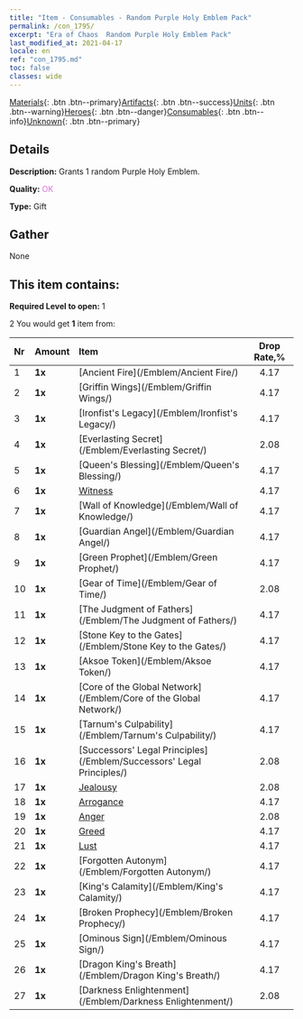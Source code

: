 ```yaml
---
title: "Item - Consumables - Random Purple Holy Emblem Pack"
permalink: /con_1795/
excerpt: "Era of Chaos  Random Purple Holy Emblem Pack"
last_modified_at: 2021-04-17
locale: en
ref: "con_1795.md"
toc: false
classes: wide
---
```

 [Materials](/Items/){: .btn .btn--primary}[Artifacts](/Items/Artifacts/){: .btn .btn--success}[Units](/Items/Units/){: .btn .btn--warning}[Heroes](/Items/Heroes/){: .btn .btn--danger}[Consumables](/Items/Consumables/){: .btn .btn--info}[Unknown](/Items/Unknown/){: .btn .btn--primary}

## Details
 **Description:** Grants 1 random Purple Holy Emblem.

 **Quality:** <span style="color: #DA70D6">OK</span>

 **Type:** Gift

## Gather

  None

## This item contains:

 **Required Level to open:** 1

 2 You would get **1** item  from:

  | Nr | Amount |     Item    | Drop Rate,% |
  |:---|:-------|:------------|:---------:|
  | 1 |  **1x** | [Ancient Fire](/Emblem/Ancient Fire/) | 4.17 | 
  | 2 |  **1x** | [Griffin Wings](/Emblem/Griffin Wings/) | 4.17 | 
  | 3 |  **1x** | [Ironfist's Legacy](/Emblem/Ironfist's Legacy/) | 4.17 | 
  | 4 |  **1x** | [Everlasting Secret](/Emblem/Everlasting Secret/) | 2.08 | 
  | 5 |  **1x** | [Queen's Blessing](/Emblem/Queen's Blessing/) | 4.17 | 
  | 6 |  **1x** | [Witness](/Emblem/Witness/) | 4.17 | 
  | 7 |  **1x** | [Wall of Knowledge](/Emblem/Wall of Knowledge/) | 4.17 | 
  | 8 |  **1x** | [Guardian Angel](/Emblem/Guardian Angel/) | 4.17 | 
  | 9 |  **1x** | [Green Prophet](/Emblem/Green Prophet/) | 4.17 | 
  | 10 |  **1x** | [Gear of Time](/Emblem/Gear of Time/) | 2.08 | 
  | 11 |  **1x** | [The Judgment of Fathers](/Emblem/The Judgment of Fathers/) | 4.17 | 
  | 12 |  **1x** | [Stone Key to the Gates](/Emblem/Stone Key to the Gates/) | 4.17 | 
  | 13 |  **1x** | [Aksoe Token](/Emblem/Aksoe Token/) | 4.17 | 
  | 14 |  **1x** | [Core of the Global Network](/Emblem/Core of the Global Network/) | 4.17 | 
  | 15 |  **1x** | [Tarnum's Culpability](/Emblem/Tarnum's Culpability/) | 4.17 | 
  | 16 |  **1x** | [Successors' Legal Principles](/Emblem/Successors' Legal Principles/) | 2.08 | 
  | 17 |  **1x** | [Jealousy](/Emblem/Jealousy/) | 2.08 | 
  | 18 |  **1x** | [Arrogance](/Emblem/Arrogance/) | 4.17 | 
  | 19 |  **1x** | [Anger](/Emblem/Anger/) | 2.08 | 
  | 20 |  **1x** | [Greed](/Emblem/Greed/) | 4.17 | 
  | 21 |  **1x** | [Lust](/Emblem/Lust/) | 4.17 | 
  | 22 |  **1x** | [Forgotten Autonym](/Emblem/Forgotten Autonym/) | 4.17 | 
  | 23 |  **1x** | [King's Calamity](/Emblem/King's Calamity/) | 4.17 | 
  | 24 |  **1x** | [Broken Prophecy](/Emblem/Broken Prophecy/) | 4.17 | 
  | 25 |  **1x** | [Ominous Sign](/Emblem/Ominous Sign/) | 4.17 | 
  | 26 |  **1x** | [Dragon King's Breath](/Emblem/Dragon King's Breath/) | 4.17 | 
  | 27 |  **1x** | [Darkness Enlightenment](/Emblem/Darkness Enlightenment/) | 2.08 | 
